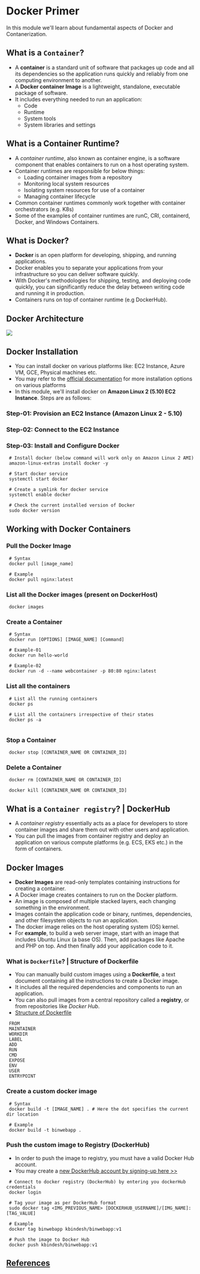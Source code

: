 # Docker Primer
  In this module we'll learn about fundamental aspects of Docker and Contanerization.

## What is a `Container`?
   - A **container** is a standard unit of software that packages up code and all its dependencies so the application runs quickly and reliably from one computing environment to another.
   - A **Docker container Image** is a lightweight, standalone, executable package of software.
   - It includes everything needed to run an application: 
     - Code
     - Runtime
     - System tools
     - System libraries and settings

## What is a Container Runtime?
   - A *container runtime*, also known as container engine, is a software component that enables containers to run on a host operating system.
   - Container runtimes are responsible for below things:
     - Loading container images from a repository
     - Monitoring local system resources
     - Isolating system resources for use of a container
     - Managing container lifecycle
   - Common container runtimes commonly work together with container orchestrators (e.g. K8s)
   - Some of the examples of container runtimes are runC, CRI, containerd, Docker, and Windows Containers.

## What is Docker?
   - **Docker** is an open platform for developing, shipping, and running applications.
   - Docker enables you to separate your applications from your infrastructure so you can deliver software quickly.
   - With Docker's methodologies for shipping, testing, and deploying code quickly, you can significantly reduce the delay between writing code and running it in production.
   - Containers runs on top of container runtime (e.g DockerHub).

## Docker Architecture
<img src="https://docs.docker.com/assets/images/architecture.svg"/>
   
## Docker Installation
   - You can install docker on various platforms like: EC2 Instance, Azure VM, GCE, Physical machines etc.
   - You may refer to the [official documentation](https://docs.docker.com/engine/install/) for more installation options on various platforms
   - In this module, we'll install docker on **Amazon Linux 2 (5.10) EC2 Instance**. Steps are as follows:

### Step-01: Provision an EC2 Instance (Amazon Linux 2 - 5.10)

### Step-02: Connect to the EC2 Instance

### Step-03: Install and Configure Docker
   ```
    # Install docker (below command will work only on Amazon Linux 2 AMI)
    amazon-linux-extras install docker -y

    # Start docker service
    systemctl start docker

    # Create a symlink for docker service
    systemctl enable docker

    # Check the current installed version of Docker
    sudo docker version
   ```

## Working with Docker Containers

### Pull the Docker Image 
   ```
    # Syntax
    docker pull [image_name]

    # Example
    docker pull nginx:latest

   ```
### List all the Docker images (present on DockerHost)
   ```
    docker images

   ```
### Create a Container
   ```
    # Syntax
    docker run [OPTIONS] [IMAGE_NAME] [Command]

    # Example-01
    docker run hello-world

    # Example-02
    docker run -d --name webcontainer -p 80:80 nginx:latest

   ```
### List all the containers
   ```
    # List all the running containers
    docker ps

    # List all the containers irrespective of their states
    docker ps -a
    
   ```
### Stop a Container
   ```
    docker stop [CONTAINER_NAME OR CONTAINER_ID]

   ```
### Delete a Container
   ```
    docker rm [CONTAINER_NAME OR CONTAINER_ID]

    docker kill [CONTAINER_NAME OR CONTAINER_ID]

   ```
## What is a `Container registry`? | DockerHub
   - A *container registry* essentially acts as a place for developers to store container images and share them out with other users and application.
   - You can pull the images from container registry and deploy an application on various compute platforms (e.g. ECS, EKS etc.) in the form of containers.
   
## Docker Images
   - **Docker Images** are read-only templates containing instructions for creating a container.
   - A Docker image creates containers to run on the Docker platform.
   - An image is composed of multiple stacked layers, each changing something in the environment. 
   - Images contain the application code or binary, runtimes, dependencies, and other filesystem objects to run an application. 
   - The docker image relies on the host operating system (OS) kernel.
   - For **example**, to build a web server image, start with an image that includes Ubuntu Linux (a base OS). Then, add packages like Apache and PHP on top. And then finally add your application code to it.

### What is `Dockerfile`? | Structure of Dockerfile
   - You can manually build custom images using a **Dockerfile**, a text document containing all the instructions to create a Docker image.
   -  It includes all the required dependencies and components to run an application.
   - You can also pull images from a central repository called a **registry**, or from repositories like *Docker Hub*.
   - [Structure of Dockerfile](https://docs.docker.com/engine/reference/builder/)
   
   ```
    FROM
    MAINTAINER
    WORKDIR
    LABEL
    ADD
    RUN
    CMD
    EXPOSE
    ENV
    USER
    ENTRYPOINT

   ```

### Create a custom docker image
   ```
    # Syntax
    docker build -t [IMAGE_NAME] . # Here the dot specifies the current dir location
    
    # Example
    docker build -t binwebapp .

   ```
### Push the custom image to Registry (DockerHub)
   - In order to push the image to registry, you must have a valid Docker Hub account.
   - You may create a [new DockerHub account by signing-up here >> ](https://hub.docker.com/)

   ```
    # Connect to docker registry (DockerHub) by entering you dockerHub credentials
    docker login
    
    # Tag your image as per DockerHub format
    sudo docker tag <IMG_PREVIOUS_NAME> [DOCKERHUB_USERNAME]/[IMG_NAME]:[TAG_VALUE]

    # Example
    docker tag binwebapp kbindesh/binwebapp:v1

    # Push the image to Docker Hub
    docker push kbindesh/binwebapp:v1

   ```
## [References](https://docs.docker.com)
   